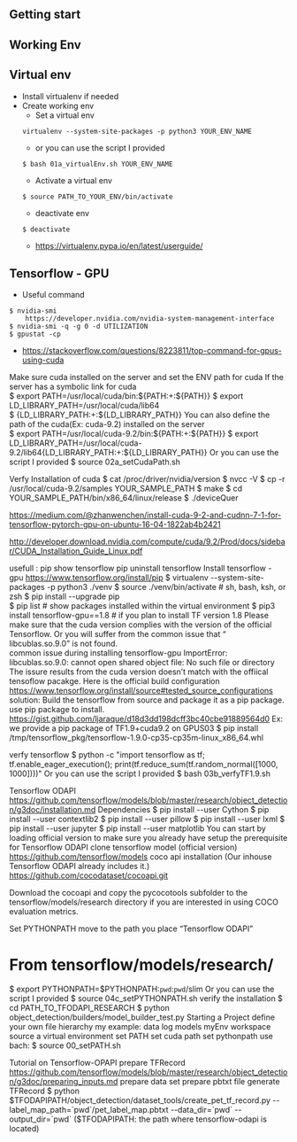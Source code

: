 Getting start  
---

Working Env
---

## Virtual env
+ Install virtualenv if needed
+ Create working env
    - Set a virtual env
    ```
    virtualenv --system-site-packages -p python3 YOUR_ENV_NAME
    ```
    - or you can use the script I provided
    ```
    $ bash 01a_virtualEnv.sh YOUR_ENV_NAME
    ```
    - Activate a virtual env
    ```
    $ source PATH_TO_YOUR_ENV/bin/activate
    ```
    - deactivate env
    ```
    $ deactivate
    ```
    - https://virtualenv.pypa.io/en/latest/userguide/

## Tensorflow - GPU
+ Useful command
```
$ nvidia-smi
    https://developer.nvidia.com/nvidia-system-management-interface
$ nvidia-smi -q -g 0 -d UTILIZATION 
$ gpustat -cp
```
+ https://stackoverflow.com/questions/8223811/top-command-for-gpus-using-cuda

Make sure cuda installed on the server and set the ENV path for cuda
If the server has a symbolic link for cuda   
$ export PATH=/usr/local/cuda/bin:${PATH:+:${PATH}}
$ export LD_LIBRARY_PATH=/usr/local/cuda/lib64\
$ {LD_LIBRARY_PATH:+:${LD_LIBRARY_PATH}}
You can also define the path of the cuda(Ex: cuda-9.2) installed on the server  
$ export PATH=/usr/local/cuda-9.2/bin:${PATH:+:${PATH}}
$ export LD_LIBRARY_PATH=/usr/local/cuda-9.2/lib64{LD_LIBRARY_PATH:+:${LD_LIBRARY_PATH}}
Or you can use the script I provided
$ source 02a_setCudaPath.sh

Verfy Installation of cuda 
    $ cat /proc/driver/nvidia/version
    $ nvcc -V
$ cp -r /usr/local/cuda-9.2/samples YOUR_SAMPLE_PATH
$ make
$ cd YOUR_SAMPLE_PATH/bin/x86_64/linux/release
$ ./deviceQuer

https://medium.com/@zhanwenchen/install-cuda-9-2-and-cudnn-7-1-for-tensorflow-pytorch-gpu-on-ubuntu-16-04-1822ab4b2421

http://developer.download.nvidia.com/compute/cuda/9.2/Prod/docs/sidebar/CUDA_Installation_Guide_Linux.pdf

usefull :
pip show tensorflow 
pip uninstall tensorflow
Install tensorflow - gpu
https://www.tensorflow.org/install/pip
$ virtualenv --system-site-packages -p python3 ./venv
$ source ./venv/bin/activate  # sh, bash, ksh, or zsh
$ pip install --upgrade pip    
$ pip list  # show packages installed within the virtual environment
$ pip3 install tensorflow-gpu==1.8 # if you plan to install TF version 1.8
Please make sure that the cuda version complies with the version of the official Tensorflow. Or you will suffer from the common issue that “ libcublas.so.9.0” is not found.  
common issue during installing tensorflow-gpu
ImportError: libcublas.so.9.0: cannot open shared object file: No such file or directory
The issure results from the cuda version doesn’t match with the offiical tensoflow pacakge. 
Here is the official build configuration 
https://www.tensorflow.org/install/source#tested_source_configurations
solution: 
Build the tensorflow from source and package it as a pip package. use pip package to install.  
https://gist.github.com/ljaraque/d18d3dd198dcff3bc40cbe91889564d0
Ex: we provide a pip package of TF1.9+cuda9.2 on GPUS03
$ pip install /tmp/tensorflow_pkg/tensorflow-1.9.0-cp35-cp35m-linux_x86_64.whl

verfy tensorflow 
$ python -c "import tensorflow as tf; tf.enable_eager_execution(); print(tf.reduce_sum(tf.random_normal([1000, 1000])))"
Or you can use the script I provided
$ bash 03b_verfyTF1.9.sh

Tensorflow ODAPI
https://github.com/tensorflow/models/blob/master/research/object_detection/g3doc/installation.md
Dependencies 
$ pip install --user Cython
$ pip install --user contextlib2
$ pip install --user pillow
$ pip install --user lxml
$ pip install --user jupyter
$ pip install --user matplotlib
You can start by loading official version to make sure you already have setup the prerequisite for Tensorflow ODAPI
clone tensorflow model (official version)
https://github.com/tensorflow/models
coco api installation (Our inhouse Tensorflow ODAPI already includes it.)
https://github.com/cocodataset/cocoapi.git

Download the cocoapi and copy the pycocotools subfolder to the tensorflow/models/research directory if you are interested in using COCO evaluation metrics. 

Set PYTHONPATH
move to the path you place “Tensorflow ODAPI” 
# From tensorflow/models/research/
$ export PYTHONPATH=$PYTHONPATH:`pwd`:`pwd`/slim
Or you can use the script I provided
$ source 04c_setPYTHONPATH.sh
verify the installation
$ cd PATH_TO_TFODAPI_RESEARCH 
$ python object_detection/builders/model_builder_test.py
Starting a Project
define your own file hierarchy
 my example: 
data
log
models 
myEnv
workspace  
source a virtual environment 
set PATH
set cuda path 
set pythonpath
use bach: $ source 00_setPATH.sh


Tutorial on Tensorflow-OPAPI
prepare TFRecord 
https://github.com/tensorflow/models/blob/master/research/object_detection/g3doc/preparing_inputs.md
prepare data set 
prepare pbtxt file 
generate TFRecord
$ python $TFODAPIPATH/object_detection/dataset_tools/create_pet_tf_record.py --label_map_path=`pwd`/pet_label_map.pbtxt --data_dir=`pwd` --output_dir=`pwd`
($TFODAPIPATH: the path where tensorflow-odapi is located)









